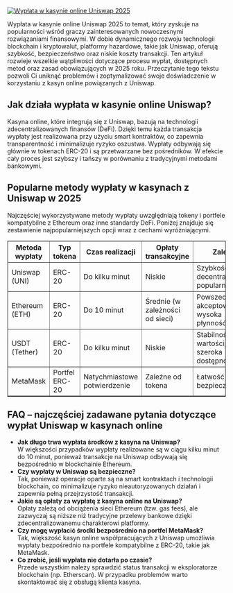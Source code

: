 [![Wypłata w kasynie online Uniswap 2025](https://123-caf.pages.dev/gitsignup.png)](https://vrmoo.ru/Bt82HjjY)

<div>   <p>Wypłata w kasynie online Uniswap 2025 to temat, który zyskuje na popularności wśród graczy zainteresowanych nowoczesnymi rozwiązaniami finansowymi. W dobie dynamicznego rozwoju technologii blockchain i kryptowalut, platformy hazardowe, takie jak Uniswap, oferują szybkość, bezpieczeństwo oraz niskie koszty transakcji. Ten artykuł rozwieje wszelkie wątpliwości dotyczące procesu wypłat, dostępnych metod oraz zasad obowiązujących w 2025 roku. Przeczytanie tego tekstu pozwoli Ci uniknąć problemów i zoptymalizować swoje doświadczenie w korzystaniu z kasyn online powiązanych z Uniswap.</p>  <h2>Jak działa wypłata w kasynie online Uniswap?</h2> <p>Kasyna online, które integrują się z Uniswap, bazują na technologii zdecentralizowanych finansów (DeFi). Dzięki temu każda transakcja wypłaty jest realizowana przy użyciu smart kontraktów, co zapewnia transparentność i minimalizuje ryzyko oszustwa. Wypłaty odbywają się głównie w tokenach ERC-20 i są przetwarzane bez pośredników. W efekcie cały proces jest szybszy i tańszy w porównaniu z tradycyjnymi metodami bankowymi.</p>  <h2>Popularne metody wypłaty w kasynach z Uniswap w 2025</h2> <p>Najczęściej wykorzystywane metody wypłaty uwzględniają tokeny i portfele kompatybilne z Ethereum oraz inne standardy DeFi. Poniżej znajduje się zestawienie najpopularniejszych opcji wraz z cechami wyróżniającymi.</p>  <table border="1" cellspacing="0" cellpadding="5">   <thead>     <tr>       <th>Metoda wypłaty</th>       <th>Typ tokena</th>       <th>Czas realizacji</th>       <th>Opłaty transakcyjne</th>       <th>Zalety</th>     </tr>   </thead>   <tbody>     <tr>       <td>Uniswap (UNI)</td>       <td>ERC-20</td>       <td>Do kilku minut</td>       <td>Niskie</td>       <td>Szybkość, decentralizacja, popularność</td>     </tr>     <tr>       <td>Ethereum (ETH)</td>       <td>ERC-20</td>       <td>Do 10 minut</td>       <td>Średnie (w zależności od sieci)</td>       <td>Powszechnie akceptowany, wysoka płynność</td>     </tr>     <tr>       <td>USDT (Tether)</td>       <td>ERC-20</td>       <td>Do kilku minut</td>       <td>Niskie</td>       <td>Stabilność wartości, szeroka dostępność</td>     </tr>     <tr>       <td>MetaMask</td>       <td>Portfel ERC-20</td>       <td>Natychmiastowe potwierdzenie</td>       <td>Zależne od tokena</td>       <td>Łatwość użycia, bezpieczeństwo</td>     </tr>   </tbody> </table>  <h2>FAQ – najczęściej zadawane pytania dotyczące wypłat Uniswap w kasynach online</h2> <ul>   <li><strong>Jak długo trwa wypłata środków z kasyna na Uniswap?</strong><br>W większości przypadków wypłaty realizowane są w ciągu kilku minut do 10 minut, ponieważ transakcje na Uniswap odbywają się bezpośrednio w blockchainie Ethereum.</li>      <li><strong>Czy wypłaty w Uniswap są bezpieczne?</strong><br>Tak, ponieważ operacje oparte są na smart kontraktach i technologii blockchain, co minimalizuje ryzyko nieautoryzowanych działań i zapewnia pełną przejrzystość transakcji.</li>      <li><strong>Jakie są opłaty za wypłatę z kasyna online na Uniswap?</strong><br>Opłaty zależą od obciążenia sieci Ethereum (tzw. gas fees), ale zazwyczaj są niższe niż tradycyjne przelewy bankowe dzięki zdecentralizowanemu charakterowi platformy.</li>      <li><strong>Czy mogę wypłacić środki bezpośrednio na portfel MetaMask?</strong><br>Tak, większość kasyn online współpracujących z Uniswap umożliwia wypłaty bezpośrednio na portfele kompatybilne z ERC-20, takie jak MetaMask.</li>      <li><strong>Co zrobić, jeśli wypłata nie dotarła po czasie?</strong><br>Przede wszystkim należy sprawdzić status transakcji w eksploratorze blockchain (np. Etherscan). W przypadku problemów warto skontaktować się z obsługą klienta kasyna.</li> </ul> </div>